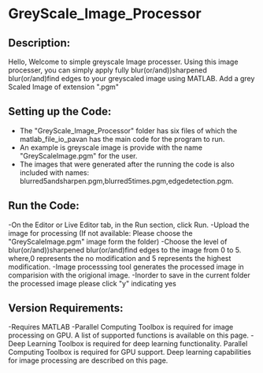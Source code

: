 # GreyScale_Image_Processor

## Description:
Hello, Welcome to simple greyscale Image processer. Using this image processer, you can simply apply fully blur(or/and))sharpened blur(or/and)find edges to your greyscaled image using MATLAB. Add a grey Scaled Image of extension ".pgm"

## Setting up the Code:
- The "GreyScale_Image_Processor" folder has six files of which
the matlab_file_io_pavan has the main code for the program to run.
- An example is greyscale image is provide with the name "GreyScaleImage.pgm" for the user.
- The images that were generated after the running the code is also included with names: blurred5andsharpen.pgm,blurred5times.pgm,edgedetection.pgm.

## Run the Code:
-On the Editor or Live Editor tab, in the Run section, click  Run.
-Upload the image for processing (If not available: Please choose the "GreyScaleImage.pgm" image form the folder)
-Choose the level of blur(or/and))sharpened blur(or/and)find edges to the image from 0 to 5. where,0 represents the no modification and 5 represents the highest modification.
-Image processsing tool generates the processed image in comparision with the origional image.
-Inorder to save in the current folder the processed image please click "y" indicating yes

## Version Requirements:
-Requires MATLAB
-Parallel Computing Toolbox is required for image processing on GPU. A list of supported functions is available on this page.
-Deep Learning Toolbox is required for deep learning functionality. Parallel Computing Toolbox is required for GPU support. Deep learning capabilities for image processing are described on this page.


